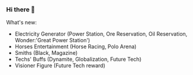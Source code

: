 ### Hi there 👋
What's new:
- Electricity Generator (Power Station, Ore Reservation, Oil Reservation, Wonder:'Great Power Station')
- Horses Entertainment (Horse Racing, Polo Arena)
- Smiths (Black, Magazine)
- Techs' Buffs (Dynamite, Globalization, Future Tech)
- Visioner Figure (Future Tech reward)
